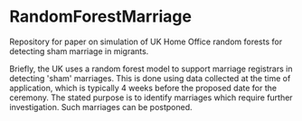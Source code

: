 # RandomForestMarriage
Repository for paper on simulation of UK Home Office random forests for detecting sham marriage in migrants.

Briefly, the UK uses a random forest model to support marriage registrars in detecting 'sham' marriages. This is done using data collected at the time of application, which is typically 4 weeks before the proposed date for the ceremony. The stated purpose is to identify marriages which require further investigation. Such marriages can be postponed.
